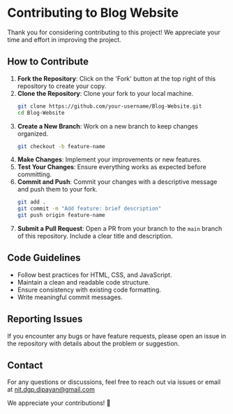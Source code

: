 # Contributing to Blog Website

Thank you for considering contributing to this project! We appreciate your time and effort in improving the project.

## How to Contribute

1. **Fork the Repository**: Click on the 'Fork' button at the top right of this repository to create your copy.
2. **Clone the Repository**: Clone your fork to your local machine.
   ```bash
   git clone https://github.com/your-username/Blog-Website.git
   cd Blog-Website
   ```
3. **Create a New Branch**: Work on a new branch to keep changes organized.
   ```bash
   git checkout -b feature-name
   ```
4. **Make Changes**: Implement your improvements or new features.
5. **Test Your Changes**: Ensure everything works as expected before committing.
6. **Commit and Push**: Commit your changes with a descriptive message and push them to your fork.
   ```bash
   git add .
   git commit -m "Add feature: brief description"
   git push origin feature-name
   ```
7. **Submit a Pull Request**: Open a PR from your branch to the `main` branch of this repository. Include a clear title and description.

## Code Guidelines
- Follow best practices for HTML, CSS, and JavaScript.
- Maintain a clean and readable code structure.
- Ensure consistency with existing code formatting.
- Write meaningful commit messages.

## Reporting Issues
If you encounter any bugs or have feature requests, please open an issue in the repository with details about the problem or suggestion.

## Contact
For any questions or discussions, feel free to reach out via issues or email at nit.dgp.dipayan@gmail.com

We appreciate your contributions! 🚀
